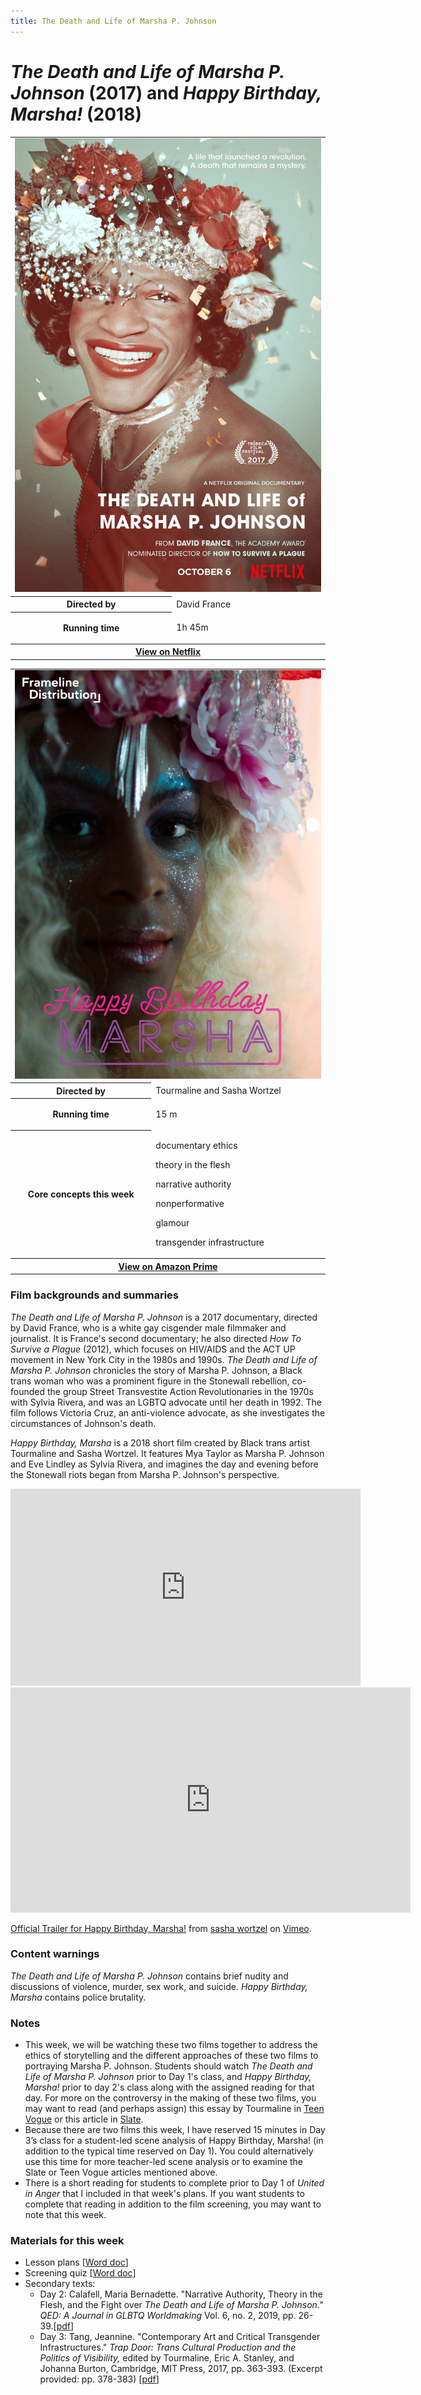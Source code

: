 ```yaml
---
title: The Death and Life of Marsha P. Johnson
---
```

# *The Death and Life of Marsha P. Johnson* (2017) and *Happy Birthday, Marsha!* (2018)

<table class="infobox"><tbody>
<tr><td colspan="2" class="infobox-center">

<a href="/modules/unit 3: documentary/deathandlife.jpg">
<img src="/modules/unit 3: documentary/deathandlife.jpg" class="infobox-poster" />
</a></td></tr>

<tr><th scope="row" class="infobox-label">Directed by</th><td class="infobox-data">
David France
</td></tr><tr><th scope="row" class="infobox-label">Running time</th><td class="infobox-data">

1h 45m

</td></tr><tr><th colspan="2" class="infobox-center">
<a href="https://www.netflix.com/search?q=death%20and%20life%20of%20marsha&jbv=80189623">
View on Netflix</a></th></tr></tbody></table>

<table class="infobox"><tbody>
<tr><td colspan="2" class="infobox-center">

<a href="/modules/unit 3: documentary/happybirthdaymarsha.jpg">
<img src="/modules/unit 3: documentary/happybirthdaymarsha.jpg" class="infobox-poster" />
</a></td></tr>

<tr><th scope="row" class="infobox-label">Directed by</th><td class="infobox-data">
Tourmaline and Sasha Wortzel
</td></tr><tr><th scope="row" class="infobox-label">Running time</th><td class="infobox-data">

15 m

</td></tr><tr><th scope="row" class="infobox-label">Core concepts this week</th><td class="infobox-data">

<p>documentary ethics</p>
<p>theory in the flesh</p>
<p>narrative authority</p>
<p>nonperformative</p>
<p>glamour</p>
<p>transgender infrastructure</p>

</td></tr><tr><th colspan="2" class="infobox-center">
<a href="https://www.amazon.com/Happy-Birthday-Marsha-Mya-Taylor/dp/B07SBGR1YZ">
View on Amazon Prime</a></th></tr></tbody></table>

### Film backgrounds and summaries
*The Death and Life of Marsha P. Johnson* is a 2017 documentary, directed by David France, who is a white gay cisgender male filmmaker and journalist. It is France's second documentary; he also directed *How To Survive a Plague* (2012), which focuses on HIV/AIDS and the ACT UP movement in New York City in the 1980s and 1990s. *The Death and Life of Marsha P. Johnson* chronicles the story of Marsha P. Johnson, a Black trans woman who was a prominent figure in the Stonewall rebellion, co-founded the group Street Transvestite Action Revolutionaries in the 1970s with Sylvia Rivera, and was an LGBTQ advocate until her death in 1992. The film follows Victoria Cruz, an anti-violence advocate, as she investigates the circumstances of Johnson's death.

*Happy Birthday, Marsha* is a 2018 short film created by Black trans artist Tourmaline and Sasha Wortzel. It features Mya Taylor as Marsha P. Johnson and Eve Lindley as Sylvia Rivera, and imagines the day and evening before the Stonewall riots began from Marsha P. Johnson's perspective.

<div class="video-container">
<iframe width="560" height="315" src="https://www.youtube.com/embed/pADsuuPd79E" frameborder="0" allow="accelerometer; autoplay; clipboard-write; encrypted-media; gyroscope; picture-in-picture" allowfullscreen></iframe>
</div>

<div class="video-container">
<iframe src="https://player.vimeo.com/video/145921994" width="640" height="360" frameborder="0" allow="autoplay; fullscreen; picture-in-picture" allowfullscreen></iframe>
<p><a href="https://vimeo.com/145921994">Official Trailer for Happy Birthday, Marsha!</a> from <a href="https://vimeo.com/sashawortzel">sasha wortzel</a> on <a href="https://vimeo.com">Vimeo</a>.</p>
</div>

### Content warnings
*The Death and Life of Marsha P. Johnson* contains brief nudity and discussions of violence, murder, sex work, and suicide. *Happy Birthday, Marsha* contains police brutality.

### Notes
* This week, we will be watching these two films together to address the ethics of storytelling and the different approaches of these two films to portraying Marsha P. Johnson. Students should watch *The Death and Life of Marsha P. Johnson* prior to Day 1's class, and *Happy Birthday, Marsha!* prior to day 2's class along with the assigned reading for that day. For more on the controversy in the making of these two films, you may want to read (and perhaps assign) this essay by Tourmaline in [Teen Vogue](https://www.teenvogue.com/story/reina-gossett-marsha-p-johnson-op-ed) or this article in [Slate](https://slate.com/human-interest/2017/10/marsha-p-johnson-netflix-doc-raises-questions-over-what-trans-led-storytelling-would-look-like.html).
* Because there are two films this week, I have reserved 15 minutes in Day 3’s class for a student-led scene analysis of Happy Birthday, Marsha! (in addition to the typical time reserved on Day 1). You could alternatively use this time for more teacher-led scene analysis or to examine the Slate or Teen Vogue articles mentioned above.
* There is a short reading for students to complete prior to Day 1 of *United in Anger* that I included in that week's plans. If you want students to complete that reading in addition to the film screening, you may want to note that this week.

### Materials for this week
* Lesson plans [<a href="/modules/unit 3: documentary/Death and Life of Marsha P Johnson LP.docx" download>Word doc</a>]
* Screening quiz [<a href="/modules/unit 3: documentary/Death and Life Quiz.docx" download>Word doc</a>]
* Secondary texts:
    * Day 2: Calafell, Maria Bernadette. "Narrative Authority, Theory in the Flesh, and the Fight over *The Death and Life of Marsha P. Johnson."* *QED: A Journal in GLBTQ Worldmaking* Vol. 6, no. 2, 2019, pp. 26-39.[<a href="/modules/unit 3: documentary/Narrative Authorirty Theory in the Flesh.pdf" download>pdf</a>]
    * Day 3: Tang, Jeannine. "Contemporary Art and Critical Transgender Infrastructures." *Trap Door: Trans Cultural Production and the Politics of Visibility,* edited by Tourmaline, Eric A. Stanley, and Johanna Burton, Cambridge, MIT Press, 2017, pp. 363-393. (Excerpt provided: pp. 378-383) [<a href="/modules/unit 3: documentary/Trap Door.pdf" download>pdf</a>]
